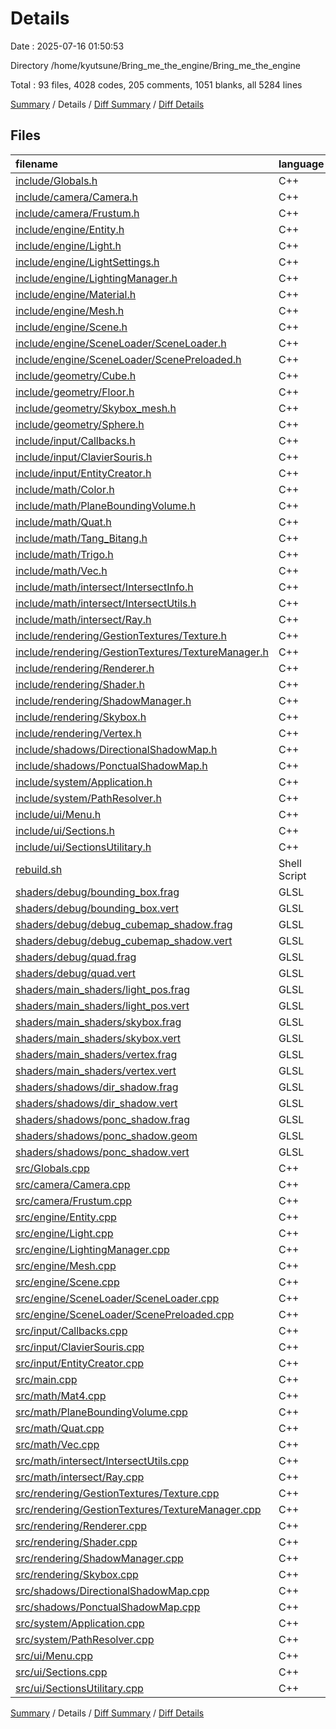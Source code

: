 # Details

Date : 2025-07-16 01:50:53

Directory /home/kyutsune/Bring_me_the_engine/Bring_me_the_engine

Total : 93 files,  4028 codes, 205 comments, 1051 blanks, all 5284 lines

[Summary](results.md) / Details / [Diff Summary](diff.md) / [Diff Details](diff-details.md)

## Files
| filename | language | code | comment | blank | total |
| :--- | :--- | ---: | ---: | ---: | ---: |
| [include/Globals.h](/include/Globals.h) | C++ | 25 | 9 | 8 | 42 |
| [include/camera/Camera.h](/include/camera/Camera.h) | C++ | 39 | 0 | 9 | 48 |
| [include/camera/Frustum.h](/include/camera/Frustum.h) | C++ | 12 | 4 | 4 | 20 |
| [include/engine/Entity.h](/include/engine/Entity.h) | C++ | 66 | 1 | 23 | 90 |
| [include/engine/Light.h](/include/engine/Light.h) | C++ | 39 | 2 | 6 | 47 |
| [include/engine/LightSettings.h](/include/engine/LightSettings.h) | C++ | 17 | 1 | 5 | 23 |
| [include/engine/LightingManager.h](/include/engine/LightingManager.h) | C++ | 27 | 5 | 10 | 42 |
| [include/engine/Material.h](/include/engine/Material.h) | C++ | 21 | 3 | 5 | 29 |
| [include/engine/Mesh.h](/include/engine/Mesh.h) | C++ | 23 | 1 | 9 | 33 |
| [include/engine/Scene.h](/include/engine/Scene.h) | C++ | 44 | 0 | 12 | 56 |
| [include/engine/SceneLoader/SceneLoader.h](/include/engine/SceneLoader/SceneLoader.h) | C++ | 15 | 2 | 3 | 20 |
| [include/engine/SceneLoader/ScenePreloaded.h](/include/engine/SceneLoader/ScenePreloaded.h) | C++ | 14 | 0 | 3 | 17 |
| [include/geometry/Cube.h](/include/geometry/Cube.h) | C++ | 52 | 6 | 12 | 70 |
| [include/geometry/Floor.h](/include/geometry/Floor.h) | C++ | 29 | 0 | 6 | 35 |
| [include/geometry/Skybox\_mesh.h](/include/geometry/Skybox_mesh.h) | C++ | 44 | 1 | 9 | 54 |
| [include/geometry/Sphere.h](/include/geometry/Sphere.h) | C++ | 58 | 1 | 12 | 71 |
| [include/input/Callbacks.h](/include/input/Callbacks.h) | C++ | 7 | 0 | 2 | 9 |
| [include/input/ClavierSouris.h](/include/input/ClavierSouris.h) | C++ | 13 | 5 | 7 | 25 |
| [include/input/EntityCreator.h](/include/input/EntityCreator.h) | C++ | 13 | 0 | 7 | 20 |
| [include/math/Color.h](/include/math/Color.h) | C++ | 57 | 0 | 10 | 67 |
| [include/math/PlaneBoundingVolume.h](/include/math/PlaneBoundingVolume.h) | C++ | 50 | 3 | 14 | 67 |
| [include/math/Quat.h](/include/math/Quat.h) | C++ | 20 | 2 | 12 | 34 |
| [include/math/Tang\_Bitang.h](/include/math/Tang_Bitang.h) | C++ | 47 | 3 | 12 | 62 |
| [include/math/Trigo.h](/include/math/Trigo.h) | C++ | 5 | 0 | 1 | 6 |
| [include/math/Vec.h](/include/math/Vec.h) | C++ | 135 | 9 | 41 | 185 |
| [include/math/intersect/IntersectInfo.h](/include/math/intersect/IntersectInfo.h) | C++ | 12 | 0 | 2 | 14 |
| [include/math/intersect/IntersectUtils.h](/include/math/intersect/IntersectUtils.h) | C++ | 10 | 0 | 5 | 15 |
| [include/math/intersect/Ray.h](/include/math/intersect/Ray.h) | C++ | 12 | 0 | 3 | 15 |
| [include/rendering/GestionTextures/Texture.h](/include/rendering/GestionTextures/Texture.h) | C++ | 13 | 0 | 3 | 16 |
| [include/rendering/GestionTextures/TextureManager.h](/include/rendering/GestionTextures/TextureManager.h) | C++ | 14 | 4 | 3 | 21 |
| [include/rendering/Renderer.h](/include/rendering/Renderer.h) | C++ | 30 | 1 | 8 | 39 |
| [include/rendering/Shader.h](/include/rendering/Shader.h) | C++ | 31 | 1 | 12 | 44 |
| [include/rendering/ShadowManager.h](/include/rendering/ShadowManager.h) | C++ | 20 | 0 | 8 | 28 |
| [include/rendering/Skybox.h](/include/rendering/Skybox.h) | C++ | 16 | 0 | 5 | 21 |
| [include/rendering/Vertex.h](/include/rendering/Vertex.h) | C++ | 10 | 0 | 2 | 12 |
| [include/shadows/DirectionalShadowMap.h](/include/shadows/DirectionalShadowMap.h) | C++ | 18 | 0 | 6 | 24 |
| [include/shadows/PonctualShadowMap.h](/include/shadows/PonctualShadowMap.h) | C++ | 24 | 3 | 7 | 34 |
| [include/system/Application.h](/include/system/Application.h) | C++ | 21 | 0 | 6 | 27 |
| [include/system/PathResolver.h](/include/system/PathResolver.h) | C++ | 8 | 0 | 3 | 11 |
| [include/ui/Menu.h](/include/ui/Menu.h) | C++ | 24 | 1 | 8 | 33 |
| [include/ui/Sections.h](/include/ui/Sections.h) | C++ | 14 | 1 | 2 | 17 |
| [include/ui/SectionsUtilitary.h](/include/ui/SectionsUtilitary.h) | C++ | 10 | 0 | 3 | 13 |
| [rebuild.sh](/rebuild.sh) | Shell Script | 5 | 1 | 1 | 7 |
| [shaders/debug/bounding\_box.frag](/shaders/debug/bounding_box.frag) | GLSL | 6 | 0 | 3 | 9 |
| [shaders/debug/bounding\_box.vert](/shaders/debug/bounding_box.vert) | GLSL | 8 | 0 | 2 | 10 |
| [shaders/debug/debug\_cubemap\_shadow.frag](/shaders/debug/debug_cubemap_shadow.frag) | GLSL | 18 | 0 | 6 | 24 |
| [shaders/debug/debug\_cubemap\_shadow.vert](/shaders/debug/debug_cubemap_shadow.vert) | GLSL | 8 | 0 | 2 | 10 |
| [shaders/debug/quad.frag](/shaders/debug/quad.frag) | GLSL | 8 | 0 | 1 | 9 |
| [shaders/debug/quad.vert](/shaders/debug/quad.vert) | GLSL | 9 | 0 | 3 | 12 |
| [shaders/main\_shaders/light\_pos.frag](/shaders/main_shaders/light_pos.frag) | GLSL | 6 | 0 | 0 | 6 |
| [shaders/main\_shaders/light\_pos.vert](/shaders/main_shaders/light_pos.vert) | GLSL | 8 | 0 | 0 | 8 |
| [shaders/main\_shaders/skybox.frag](/shaders/main_shaders/skybox.frag) | GLSL | 7 | 0 | 2 | 9 |
| [shaders/main\_shaders/skybox.vert](/shaders/main_shaders/skybox.vert) | GLSL | 10 | 0 | 3 | 13 |
| [shaders/main\_shaders/vertex.frag](/shaders/main_shaders/vertex.frag) | GLSL | 188 | 18 | 60 | 266 |
| [shaders/main\_shaders/vertex.vert](/shaders/main_shaders/vertex.vert) | GLSL | 30 | 0 | 10 | 40 |
| [shaders/shadows/dir\_shadow.frag](/shaders/shadows/dir_shadow.frag) | GLSL | 4 | 0 | 0 | 4 |
| [shaders/shadows/dir\_shadow.vert](/shaders/shadows/dir_shadow.vert) | GLSL | 8 | 0 | 4 | 12 |
| [shaders/shadows/ponc\_shadow.frag](/shaders/shadows/ponc_shadow.frag) | GLSL | 10 | 0 | 3 | 13 |
| [shaders/shadows/ponc\_shadow.geom](/shaders/shadows/ponc_shadow.geom) | GLSL | 17 | 0 | 3 | 20 |
| [shaders/shadows/ponc\_shadow.vert](/shaders/shadows/ponc_shadow.vert) | GLSL | 9 | 0 | 3 | 12 |
| [src/Globals.cpp](/src/Globals.cpp) | C++ | 20 | 0 | 8 | 28 |
| [src/camera/Camera.cpp](/src/camera/Camera.cpp) | C++ | 7 | 0 | 2 | 9 |
| [src/camera/Frustum.cpp](/src/camera/Frustum.cpp) | C++ | 102 | 13 | 30 | 145 |
| [src/engine/Entity.cpp](/src/engine/Entity.cpp) | C++ | 80 | 0 | 16 | 96 |
| [src/engine/Light.cpp](/src/engine/Light.cpp) | C++ | 51 | 0 | 9 | 60 |
| [src/engine/LightingManager.cpp](/src/engine/LightingManager.cpp) | C++ | 118 | 7 | 24 | 149 |
| [src/engine/Mesh.cpp](/src/engine/Mesh.cpp) | C++ | 55 | 8 | 20 | 83 |
| [src/engine/Scene.cpp](/src/engine/Scene.cpp) | C++ | 48 | 6 | 10 | 64 |
| [src/engine/SceneLoader/SceneLoader.cpp](/src/engine/SceneLoader/SceneLoader.cpp) | C++ | 21 | 0 | 5 | 26 |
| [src/engine/SceneLoader/ScenePreloaded.cpp](/src/engine/SceneLoader/ScenePreloaded.cpp) | C++ | 135 | 10 | 33 | 178 |
| [src/input/Callbacks.cpp](/src/input/Callbacks.cpp) | C++ | 14 | 0 | 4 | 18 |
| [src/input/ClavierSouris.cpp](/src/input/ClavierSouris.cpp) | C++ | 145 | 21 | 39 | 205 |
| [src/input/EntityCreator.cpp](/src/input/EntityCreator.cpp) | C++ | 42 | 0 | 8 | 50 |
| [src/main.cpp](/src/main.cpp) | C++ | 5 | 0 | 2 | 7 |
| [src/math/Mat4.cpp](/src/math/Mat4.cpp) | C++ | 334 | 5 | 71 | 410 |
| [src/math/PlaneBoundingVolume.cpp](/src/math/PlaneBoundingVolume.cpp) | C++ | 95 | 1 | 17 | 113 |
| [src/math/Quat.cpp](/src/math/Quat.cpp) | C++ | 90 | 3 | 23 | 116 |
| [src/math/Vec.cpp](/src/math/Vec.cpp) | C++ | 65 | 0 | 18 | 83 |
| [src/math/intersect/IntersectUtils.cpp](/src/math/intersect/IntersectUtils.cpp) | C++ | 65 | 10 | 19 | 94 |
| [src/math/intersect/Ray.cpp](/src/math/intersect/Ray.cpp) | C++ | 18 | 4 | 7 | 29 |
| [src/rendering/GestionTextures/Texture.cpp](/src/rendering/GestionTextures/Texture.cpp) | C++ | 40 | 3 | 9 | 52 |
| [src/rendering/GestionTextures/TextureManager.cpp](/src/rendering/GestionTextures/TextureManager.cpp) | C++ | 21 | 0 | 4 | 25 |
| [src/rendering/Renderer.cpp](/src/rendering/Renderer.cpp) | C++ | 59 | 9 | 17 | 85 |
| [src/rendering/Shader.cpp](/src/rendering/Shader.cpp) | C++ | 126 | 0 | 29 | 155 |
| [src/rendering/ShadowManager.cpp](/src/rendering/ShadowManager.cpp) | C++ | 62 | 10 | 16 | 88 |
| [src/rendering/Skybox.cpp](/src/rendering/Skybox.cpp) | C++ | 95 | 0 | 23 | 118 |
| [src/shadows/DirectionalShadowMap.cpp](/src/shadows/DirectionalShadowMap.cpp) | C++ | 64 | 0 | 20 | 84 |
| [src/shadows/PonctualShadowMap.cpp](/src/shadows/PonctualShadowMap.cpp) | C++ | 75 | 1 | 25 | 101 |
| [src/system/Application.cpp](/src/system/Application.cpp) | C++ | 106 | 0 | 28 | 134 |
| [src/system/PathResolver.cpp](/src/system/PathResolver.cpp) | C++ | 27 | 2 | 7 | 36 |
| [src/ui/Menu.cpp](/src/ui/Menu.cpp) | C++ | 60 | 2 | 17 | 79 |
| [src/ui/Sections.cpp](/src/ui/Sections.cpp) | C++ | 214 | 2 | 46 | 262 |
| [src/ui/SectionsUtilitary.cpp](/src/ui/SectionsUtilitary.cpp) | C++ | 51 | 0 | 11 | 62 |

[Summary](results.md) / Details / [Diff Summary](diff.md) / [Diff Details](diff-details.md)